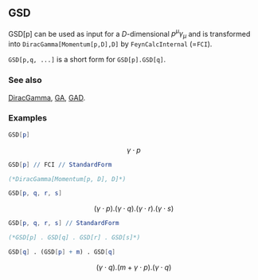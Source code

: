 ## GSD

GSD[p] can be used as input for a $D$-dimensional $p^\mu \gamma_\mu$ and is transformed into `DiracGamma[Momentum[p,D],D]` by `FeynCalcInternal` (=`FCI`).

`GSD[p,q, ...]` is a short form for `GSD[p].GSD[q]`.

### See also

[DiracGamma](DiracGamma), [GA](GA), [GAD](GAD).

### Examples

```mathematica
GSD[p]
```

$$\gamma \cdot p$$

```mathematica
GSD[p] // FCI // StandardForm

(*DiracGamma[Momentum[p, D], D]*)
```

```mathematica
GSD[p, q, r, s]
```

$$(\gamma \cdot p).(\gamma \cdot q).(\gamma \cdot r).(\gamma \cdot s)$$

```mathematica
GSD[p, q, r, s] // StandardForm

(*GSD[p] . GSD[q] . GSD[r] . GSD[s]*)
```

```mathematica
GSD[q] . (GSD[p] + m) . GSD[q]
```

$$(\gamma \cdot q).(m+\gamma \cdot p).(\gamma \cdot q)$$